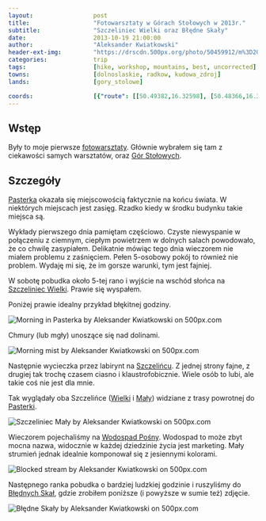 ```yaml
---
layout:                 post
title:                  "Fotowarsztaty w Górach Stołowych w 2013r."
subtitle:               "Szczeliniec Wielki oraz Błędne Skały"
date:                   2013-10-19 21:00:00
author:                 "Aleksander Kwiatkowski"
header-ext-img:         "https://drscdn.500px.org/photo/50459912/m%3D2048/750b58d4934278a4818697c526d28c90"
categories:             trip
tags:                   [hike, workshop, mountains, best, uncorrected]
towns:                  [dolnoslaskie, radkow, kudowa_zdroj]
lands:                  [gory_stolowe]

coords:                 [{"route": [[50.49382,16.32598], [50.48366,16.33766], [50.48498,16.34238]], "type": "hike"}, {"route": [[50.50352,16.40299], [50.49293,16.36308], [50.47649,16.39372], [50.47665,16.35750], [50.48736,16.34866], [50.48550,16.33218], [50.49184,16.32729]], "type": "car"}, {"route": [[50.47671,16.35741], [50.47534,16.33759], [50.46278,16.34917], [50.45939,16.29965], [50.45081,16.29192], [50.44272,16.24171], [50.44764,16.23390], [50.45420,16.25115]], "type": "car"}]
---
```


[wiki-gory-stolowe]:            https://pl.wikipedia.org/wiki/G%C3%B3ry_Sto%C5%82owe
[wiki-szczeliniec]:             https://pl.wikipedia.org/wiki/Szczeliniec_Wielki
[wiki-pasterka]:                https://pl.wikipedia.org/wiki/Pasterka_(wojew%C3%B3dztwo_dolno%C5%9Bl%C4%85skie)
[wiki-szczeliniec-maly]:        https://pl.wikipedia.org/wiki/Szczeliniec_Ma%C5%82y
[wiki-posna]:                   https://pl.wikipedia.org/wiki/Po%C5%9Bna
[wiki-bledne-skaly]:            https://pl.wikipedia.org/wiki/B%C5%82%C4%99dne_Ska%C5%82y

[fotowarsztaty]:                http://fotowarsztaty.com/tematy/item/4-sudeckie-fotowarsztaty-na-koncu-swiata

Wstęp
-----

Były to moje pierwsze [fotowarsztaty][fotowarsztaty]. Głównie wybrałem się tam z ciekawości samych warsztatów, oraz
[Gór Stołowych][wiki-gory-stolowe].

Szczegóły
---------

[Pasterka][wiki-pasterka] okazała się miejscowością faktycznie na końcu świata. W niektórych
miejscach jest zasięg. Rzadko kiedy w środku budynku takie miejsca są.

Wykłady pierwszego dnia pamiętam częściowo. Czyste niewyspanie w połączeniu z ciemnym, ciepłym powietrzem w
dolnych salach powodowało, że co chwilę zasypiałem. Delikatnie mówiąc tego dnia wieczorem nie miałem
problemu z zaśnięciem. Pełen 5-osobowy pokój to również nie problem. Wydaję mi się, że im gorsze
warunki, tym jest fajniej.

W sobotę pobudka około 5-tej rano i wyjście na wschód słońca na [Szczeliniec Wielki][wiki-szczeliniec].
Prawie się wyspałem.

Poniżej prawie idealny przykład błękitnej godziny.

<div class='pixels-photo'>
  <p>
    <img src='https://drscdn.500px.org/photo/49679074/m%3D900/4820966e90433c4a55a2b7da313ac5ab' alt='Morning in Pasterka by Aleksander Kwiatkowski on 500px.com'>
  </p>
  <a href='https://500px.com/photo/49679074/morning-in-pasterka-by-aleksander-kwiatkowski' alt='Morning in Pasterka by Aleksander Kwiatkowski on 500px.com'></a>
</div>
<script type='text/javascript' src='https://500px.com/embed.js'></script>

Chmury (lub mgły) unoszące się nad dolinami.

<div class='pixels-photo'>
  <p>
    <img src='https://drscdn.500px.org/photo/49736582/m%3D900/1c70e1425046502ebf17e67773e788c5' alt='Morning mist by Aleksander Kwiatkowski on 500px.com'>
  </p>
  <a href='https://500px.com/photo/49736582/morning-mist-by-aleksander-kwiatkowski' alt='Morning mist by Aleksander Kwiatkowski on 500px.com'></a>
</div>
<script type='text/javascript' src='https://500px.com/embed.js'></script>

Następnie wycieczka przez labirynt na [Szczelińcu][wiki-szczeliniec]. Z jednej strony fajne, z drugiej tak trochę
czasem ciasno i klaustrofobicznie. Wiele osób to lubi, ale takie coś nie jest dla mnie.

Tak wyglądały oba Szczelińce ([Wielki][wiki-szczeliniec] i [Mały][wiki-szczeliniec-maly]) widziane z trasy powrotnej
do [Pasterki][wiki-pasterka].

<div class='pixels-photo'>
  <p>
    <img src='https://drscdn.500px.org/photo/50135702/m%3D900/147418c9539085da4533f3dca66b0097' alt='Szczeliniec Mały by Aleksander Kwiatkowski on 500px.com'>
  </p>
  <a href='https://500px.com/photo/50135702/szczeliniec-ma%C5%82y-by-aleksander-kwiatkowski' alt='Szczeliniec Mały by Aleksander Kwiatkowski on 500px.com'></a>
</div>
<script type='text/javascript' src='https://500px.com/embed.js'></script>

Wieczorem pojechaliśmy na [Wodospad Pośny][wiki-posna]. Wodospad to może zbyt mocna nazwa, widocznie
w każdej dziedzinie życia jest marketing. Mały strumień jednak idealnie komponował się z jesiennymi kolorami.

<div class='pixels-photo'>
  <p>
    <img src='https://drscdn.500px.org/photo/51344852/m%3D900/30f880d860f9d6db0623ebb58e7e3d4b' alt='Blocked stream by Aleksander Kwiatkowski on 500px.com'>
  </p>
  <a href='https://500px.com/photo/51344852/blocked-stream-by-aleksander-kwiatkowski' alt='Blocked stream by Aleksander Kwiatkowski on 500px.com'></a>
</div>
<script type='text/javascript' src='https://500px.com/embed.js'></script>

Następnego ranka pobudka o bardziej ludzkiej godzinie i ruszyliśmy do [Błędnych Skał][wiki-bledne-skaly],
gdzie zrobiłem poniższe (i powyższe w sumie też) zdjęcie.

<div class='pixels-photo'>
  <p>
    <img src='https://drscdn.500px.org/photo/50459912/m%3D900/ea103f673b0c22497967978fe9975b7b' alt='Błędne Skały by Aleksander Kwiatkowski on 500px.com'>
  </p>
  <a href='https://500px.com/photo/50459912/b%C5%82%C4%99dne-ska%C5%82y-by-aleksander-kwiatkowski' alt='Błędne Skały by Aleksander Kwiatkowski on 500px.com'></a>
</div>
<script type='text/javascript' src='https://500px.com/embed.js'></script>
